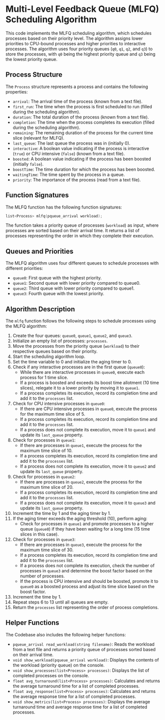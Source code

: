 # Multi-Level Feedback Queue (MLFQ) Scheduling Algorithm

This code implements the MLFQ scheduling algorithm, which schedules processes based on their priority level. The algorithm assigns lower priorities to CPU-bound processes and higher priorities to interactive processes. The algorithm uses four priority queues (`q0`, `q1`, `q2`, and `q3`) to store the processes, with `q0` being the highest priority queue and `q3` being the lowest priority queue.

## Process Structure

The `Process` structure represents a process and contains the following properties:

- `arrival`: The arrival time of the process (known from a text file).
- `first_run`: The time when the process is first scheduled to run (filled during the scheduling algorithm).
- `duration`: The total duration of the process (known from a text file).
- `completion`: The time when the process completes its execution (filled during the scheduling algorithm).
- `remaining`: The remaining duration of the process for the current time slice (relevant for MLFQ).
- `last_queue`: The last queue the process was in (initially 0).
- `interactive`: A boolean value indicating if the process is interactive (`true`) or CPU intensive (`false`) (known from a text file).
- `boosted`: A boolean value indicating if the process has been boosted (initially `false`).
- `boostTime`: The time duration for which the process has been boosted.
- `waitingTime`: The time spent by the process in a queue.
- `priority`: The importance of the process (read from a text file).

## Function Signatures

The MLFQ function has the following function signatures:

```cpp
list<Process> mlfq(pqueue_arrival workload);
```

The function takes a priority queue of processes (`workload`) as input, where processes are sorted based on their arrival time. It returns a list of processes representing the order in which they complete their execution.

## Queues and Priorities

The MLFQ algorithm uses four different queues to schedule processes with different priorities:

- `queue0`: First queue with the highest priority.
- `queue1`: Second queue with lower priority compared to queue0.
- `queue2`: Third queue with lower priority compared to queue1.
- `queue3`: Fourth queue with the lowest priority.

## Algorithm Description

The `mlfq` function follows the following steps to schedule processes using the MLFQ algorithm:

1. Create the four queues: `queue0`, `queue1`, `queue2`, and `queue3`.
2. Initialize an empty list of processes: `processes`.
3. Move the processes from the priority queue (`workload`) to their respective queues based on their priority.
4. Start the scheduling algorithm loop.
5. Set the time variable to 0 and initialize the aging timer to 0.
6. Check if any interactive processes are in the first queue (`queue0`):
   - While there are interactive processes in `queue0`, execute each process for 1 time slice.
   - If a process is boosted and exceeds its boost time allotment (10 time slices), relegate it to a lower priority by moving it to `queue1`.
   - If a process completes its execution, record its completion time and add it to the `processes` list.
7. Check for CPU intensive processes in `queue0`:
   - If there are CPU intensive processes in `queue0`, execute the process for the maximum time slice of 5.
   - If a process completes its execution, record its completion time and add it to the `processes` list.
   - If a process does not complete its execution, move it to `queue1` and update its `last_queue` property.
8. Check for processes in `queue1`:
   - If there are processes in `queue1`, execute the process for the maximum time slice of 10.
   - If a process completes its execution, record its completion time and add it to the `processes` list.
   - If a process does not complete its execution, move it to `queue2` and update its `last_queue` property.
9. Check for processes in `queue2`:
   - If there are processes in `queue2`, execute the process for the maximum time slice of 20.
   - If a process completes its execution, record its completion time and add it to the `processes` list.
   - If a process does not complete its execution, move it to `queue3` and update its `last_queue` property.
10. Increment the time by 1 and the aging timer by 1.
11. If the aging timer exceeds the aging threshold (10), perform aging:
    - Check for processes in `queue1` and promote processes to a higher queue (`queue0`) if they have been waiting for a long time (15 time slices in this case).
12. Check for processes in `queue3`:
    - If there are processes in `queue3`, execute the process for the maximum time slice of 30.
    - If a process completes its execution, record its completion time and add it to the `processes` list.
    - If a process does not complete its execution, check the number of processes in `queue3` and determine the boost factor based on the number of processes.
    - If the process is CPU intensive and should be boosted, promote it to `queue0` as a boosted process and adjust its time slice based on the boost factor.
13. Increment the time by 1.
14. Repeat steps 6 to 13 until all queues are empty.
15. Return the `processes` list representing the order of process completions.

## Helper Functions

The Codebase also includes the following helper functions:

- `pqueue_arrival read_workload(string filename)`: Reads the workload from a text file and returns a priority queue of processes sorted based on their arrival time.
- `void show_workload(pqueue_arrival workload)`: Displays the contents of the workload (priority queue) on the console.
- `void show_processes(list<Process> processes)`: Displays the list of completed processes on the console.
- `float avg_turnaround(list<Process> processes)`: Calculates and returns the average turnaround time for a list of completed processes.
- `float avg_response(list<Process> processes)`: Calculates and returns the average response time for a list of completed processes.
- `void show_metrics(list<Process> processes)`: Displays the average turnaround time and average response time for a list of completed processes.


